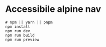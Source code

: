 # Accessibile alpine nav

```
# npm || yarn || pnpm
npm install
npm run dev
npm run build
npm run preview
```
